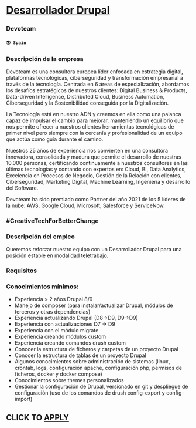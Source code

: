 # [Desarrollador Drupal](https://www.remotewlb.com/apply/desarrollador-drupal)  
### Devoteam  
#### `🌎 Spain`  

### Descripción de la empresa

Devoteam es una consultora europea líder enfocada en estrategia digital, plataformas tecnológicas, ciberseguridad y transformación empresarial a través de la tecnología. Centrada en 6 áreas de especialización, abordamos los desafíos estratégicos de nuestros clientes: Digital Business & Products, Data-driven Intelligence, Distributed Cloud, Business Automation, Ciberseguridad y la Sostenibilidad conseguida por la Digitalización.

La Tecnología está en nuestro ADN y creemos en ella como una palanca capaz de impulsar el cambio para mejorar, manteniendo un equilibrio que nos permite ofrecer a nuestros clientes herramientas tecnológicas de primer nivel pero siempre con la cercanía y profesionalidad de un equipo que actúa como guía durante el camino.

Nuestros 25 años de experiencia nos convierten en una consultora innovadora, consolidada y madura que permite el desarrollo de nuestras 10.000 personas, certificando continuamente a nuestros consultores en las últimas tecnologías y contando con expertos en: Cloud, BI, Data Analytics, Excelencia en Procesos de Negocio, Gestión de la Relación con clientes, Ciberseguridad, Marketing Digital, Machine Learning, Ingeniería y desarrollo del Software.

Devoteam ha sido premiado como Partner del año 2021 de los 5 líderes de la nube: AWS, Google Cloud, Microsoft, Salesforce y ServiceNow.

### #CreativeTechForBetterChange

### Descripción del empleo

Queremos reforzar nuestro equipo con un Desarrollador Drupal para una posición estable en modalidad teletrabajo.

### Requisitos

### Conocimientos mínimos:

  * Experiencia > 2 años Drupal 8/9
  * Manejo de composer (para instalar/actualizar Drupal, módulos de terceros y otras dependencias)
  * Experiencia actualizando Drupal (D8->D9, D9->D9)
  * Experiencia con actualizaciones D7 -> D9
  * Experiencia con el módulo migrate
  * Experiencia creando módulos custom
  * Experiencia creando comandos drush custom
  * Conocer la estructura de ficheros y carpetas de un proyecto Drupal
  * Conocer la estructura de tablas de un proyecto Drupal
  * Algunos conocimientos sobre administración de sistemas (linux, crontab, logs, configuración apache, configuración php, permisos de ficheros, docker y docker compose)
  * Conocimientos sobre themes personalizados
  * Gestionar la configuración de Drupal, versionado en git y despliegue de configuración (uso de los comandos de drush config-export y config-import)

  
## CLICK TO [APPLY](https://www.remotewlb.com/apply/desarrollador-drupal)

